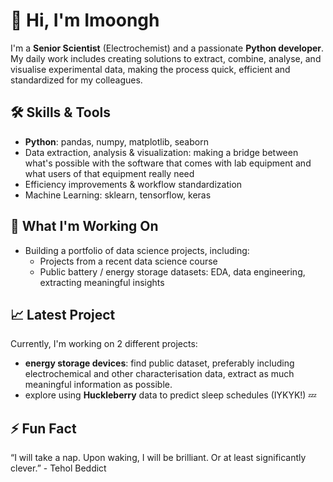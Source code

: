 # 👋 Hi, I'm Imoongh

I'm a **Senior Scientist** (Electrochemist) and a passionate **Python developer**. My daily work includes creating solutions to extract, combine, analyse, and visualise experimental data, making the process quick, efficient and standardized for my colleagues.

## 🛠️ Skills & Tools

- **Python**: pandas, numpy, matplotlib, seaborn
- Data extraction, analysis & visualization: making a bridge between what's possible with the software that comes with lab equipment and what users of that equipment really need 
- Efficiency improvements & workflow standardization
- Machine Learning: sklearn, tensorflow, keras

## 🚀 What I'm Working On

- Building a portfolio of data science projects, including:
  - Projects from a recent data science course
  - Public battery / energy storage datasets: EDA, data engineering, extracting meaningful insights

## 📈 Latest Project

Currently, I'm working on 2 different projects:
*  **energy storage devices**: find public dataset, preferably including electrochemical and other characterisation data, extract as much meaningful information as possible.
*  explore using **Huckleberry** data to predict sleep schedules (IYKYK!) 💤

## ⚡ Fun Fact

“I will take a nap. Upon waking, I will be brilliant. Or at least significantly clever.” - Tehol Beddict

<!--
**imoongh/imoongh** is a ✨ special ✨ repository because its README.md (this file) appears on your GitHub profile.
-->
